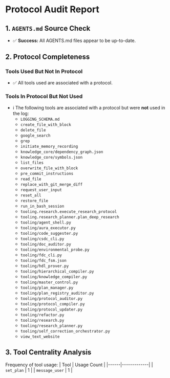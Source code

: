 # Protocol Audit Report
## 1. `AGENTS.md` Source Check
- ✅ **Success:** All AGENTS.md files appear to be up-to-date.

## 2. Protocol Completeness
### Tools Used But Not In Protocol
- ✅ All tools used are associated with a protocol.

### Tools In Protocol But Not Used
- ℹ️ The following tools are associated with a protocol but were **not** used in the log:
  - `LOGGING_SCHEMA.md`
  - `create_file_with_block`
  - `delete_file`
  - `google_search`
  - `grep`
  - `initiate_memory_recording`
  - `knowledge_core/dependency_graph.json`
  - `knowledge_core/symbols.json`
  - `list_files`
  - `overwrite_file_with_block`
  - `pre_commit_instructions`
  - `read_file`
  - `replace_with_git_merge_diff`
  - `request_user_input`
  - `reset_all`
  - `restore_file`
  - `run_in_bash_session`
  - `tooling.research.execute_research_protocol`
  - `tooling.research_planner.plan_deep_research`
  - `tooling/agent_shell.py`
  - `tooling/aura_executor.py`
  - `tooling/code_suggester.py`
  - `tooling/csdc_cli.py`
  - `tooling/doc_auditor.py`
  - `tooling/environmental_probe.py`
  - `tooling/fdc_cli.py`
  - `tooling/fdc_fsm.json`
  - `tooling/hdl_prover.py`
  - `tooling/hierarchical_compiler.py`
  - `tooling/knowledge_compiler.py`
  - `tooling/master_control.py`
  - `tooling/plan_manager.py`
  - `tooling/plan_registry_auditor.py`
  - `tooling/protocol_auditor.py`
  - `tooling/protocol_compiler.py`
  - `tooling/protocol_updater.py`
  - `tooling/refactor.py`
  - `tooling/research.py`
  - `tooling/research_planner.py`
  - `tooling/self_correction_orchestrator.py`
  - `view_text_website`

## 3. Tool Centrality Analysis
Frequency of tool usage:
| Tool | Usage Count |
|------|-------------|
| `set_plan` | 1 |
| `message_user` | 1 |